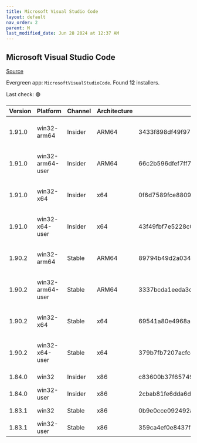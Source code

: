 ```yaml
---
title: Microsoft Visual Studio Code
layout: default
nav_order: 2
parent: M
last_modified_date: Jun 28 2024 at 12:37 AM
---
```


## Microsoft Visual Studio Code

[Source](https://code.visualstudio.com)

Evergreen app: `MicrosoftVisualStudioCode`. Found **12** installers.

Last check: 🟢

| Version | Platform         | Channel | Architecture | Sha256                                                           | URI                                                                                                                                                                                                                                                                                                            |
| ------- | ---------------- | ------- | ------------ | ---------------------------------------------------------------- | -------------------------------------------------------------------------------------------------------------------------------------------------------------------------------------------------------------------------------------------------------------------------------------------------------------- |
| 1.91.0  | win32-arm64      | Insider | ARM64        | 3433f898df49f97799e4d9c029c5aa00293664c15d3f7e1ad075ffc331e2a8ec | [https://vscode.download.prss.microsoft.com/dbazure/download/insider/973dc3065b154f31e6ca21b5fe80f0b23cf858a6/VSCodeSetup-arm64-1.91.0-insider.exe](https://vscode.download.prss.microsoft.com/dbazure/download/insider/973dc3065b154f31e6ca21b5fe80f0b23cf858a6/VSCodeSetup-arm64-1.91.0-insider.exe)         |
| 1.91.0  | win32-arm64-user | Insider | ARM64        | 66c2b596dfef7ff7ceb5d1f62003c0ba20c981ffa18c93667a0b143738e46a41 | [https://vscode.download.prss.microsoft.com/dbazure/download/insider/973dc3065b154f31e6ca21b5fe80f0b23cf858a6/VSCodeUserSetup-arm64-1.91.0-insider.exe](https://vscode.download.prss.microsoft.com/dbazure/download/insider/973dc3065b154f31e6ca21b5fe80f0b23cf858a6/VSCodeUserSetup-arm64-1.91.0-insider.exe) |
| 1.91.0  | win32-x64        | Insider | x64          | 0f6d7589fce880937e570c3c4fdd448c5246ec2c37a9c720d1112bc17c54b00f | [https://vscode.download.prss.microsoft.com/dbazure/download/insider/973dc3065b154f31e6ca21b5fe80f0b23cf858a6/VSCodeSetup-x64-1.91.0-insider.exe](https://vscode.download.prss.microsoft.com/dbazure/download/insider/973dc3065b154f31e6ca21b5fe80f0b23cf858a6/VSCodeSetup-x64-1.91.0-insider.exe)             |
| 1.91.0  | win32-x64-user   | Insider | x64          | 43f49fbf7e5228c0d7f318b9cf81f485716da717b5de3e38d4da6972afc01b49 | [https://vscode.download.prss.microsoft.com/dbazure/download/insider/973dc3065b154f31e6ca21b5fe80f0b23cf858a6/VSCodeUserSetup-x64-1.91.0-insider.exe](https://vscode.download.prss.microsoft.com/dbazure/download/insider/973dc3065b154f31e6ca21b5fe80f0b23cf858a6/VSCodeUserSetup-x64-1.91.0-insider.exe)     |
| 1.90.2  | win32-arm64      | Stable  | ARM64        | 89794b49d2a034036b6ba1c4fa1efba8fab8653fb4f76a7b1f01923501d1d0ac | [https://vscode.download.prss.microsoft.com/dbazure/download/stable/5437499feb04f7a586f677b155b039bc2b3669eb/VSCodeSetup-arm64-1.90.2.exe](https://vscode.download.prss.microsoft.com/dbazure/download/stable/5437499feb04f7a586f677b155b039bc2b3669eb/VSCodeSetup-arm64-1.90.2.exe)                           |
| 1.90.2  | win32-arm64-user | Stable  | ARM64        | 3337bcda1eeda3d855d07d98bf11466a2e32d90fefa3d3deee224732a097fb72 | [https://vscode.download.prss.microsoft.com/dbazure/download/stable/5437499feb04f7a586f677b155b039bc2b3669eb/VSCodeUserSetup-arm64-1.90.2.exe](https://vscode.download.prss.microsoft.com/dbazure/download/stable/5437499feb04f7a586f677b155b039bc2b3669eb/VSCodeUserSetup-arm64-1.90.2.exe)                   |
| 1.90.2  | win32-x64        | Stable  | x64          | 69541a80e4968a5f1f1e3ef59979cbd7d9379bee9ecafbe5d2eda1e33bf45bd9 | [https://vscode.download.prss.microsoft.com/dbazure/download/stable/5437499feb04f7a586f677b155b039bc2b3669eb/VSCodeSetup-x64-1.90.2.exe](https://vscode.download.prss.microsoft.com/dbazure/download/stable/5437499feb04f7a586f677b155b039bc2b3669eb/VSCodeSetup-x64-1.90.2.exe)                               |
| 1.90.2  | win32-x64-user   | Stable  | x64          | 379b7fb7207acfc42c2eca391a3a991063f6efbccf5190f0a7988e127cf91f25 | [https://vscode.download.prss.microsoft.com/dbazure/download/stable/5437499feb04f7a586f677b155b039bc2b3669eb/VSCodeUserSetup-x64-1.90.2.exe](https://vscode.download.prss.microsoft.com/dbazure/download/stable/5437499feb04f7a586f677b155b039bc2b3669eb/VSCodeUserSetup-x64-1.90.2.exe)                       |
| 1.84.0  | win32            | Insider | x86          | c83600b37f65749ea9e16496847bbfd967dece2472cee7d8011ae719e2633c18 | [https://az764295.vo.msecnd.net/insider/0c36b92c82064882a228487040187cfc13669c0f/VSCodeSetup-ia32-1.84.0-insider.exe](https://az764295.vo.msecnd.net/insider/0c36b92c82064882a228487040187cfc13669c0f/VSCodeSetup-ia32-1.84.0-insider.exe)                                                                     |
| 1.84.0  | win32-user       | Insider | x86          | 2cbab81fe6dda6dfb07751707107db95ba7afa0a6ada65a1df78a04eef0aadf5 | [https://az764295.vo.msecnd.net/insider/0c36b92c82064882a228487040187cfc13669c0f/VSCodeUserSetup-ia32-1.84.0-insider.exe](https://az764295.vo.msecnd.net/insider/0c36b92c82064882a228487040187cfc13669c0f/VSCodeUserSetup-ia32-1.84.0-insider.exe)                                                             |
| 1.83.1  | win32            | Stable  | x86          | 0b9e0cce092492a88cdaf12048e3630290944b051f3194c5ca3d6b7012f05e7f | [https://az764295.vo.msecnd.net/stable/a6606b6ca720bca780c2d3c9d4cc3966ff2eca12/VSCodeSetup-ia32-1.83.1.exe](https://az764295.vo.msecnd.net/stable/a6606b6ca720bca780c2d3c9d4cc3966ff2eca12/VSCodeSetup-ia32-1.83.1.exe)                                                                                       |
| 1.83.1  | win32-user       | Stable  | x86          | 359ca4ef0e8437f7e5183a97a9d79834463a3df88bb10c82c48cc2bd53b8a7e5 | [https://az764295.vo.msecnd.net/stable/a6606b6ca720bca780c2d3c9d4cc3966ff2eca12/VSCodeUserSetup-ia32-1.83.1.exe](https://az764295.vo.msecnd.net/stable/a6606b6ca720bca780c2d3c9d4cc3966ff2eca12/VSCodeUserSetup-ia32-1.83.1.exe)                                                                               |
